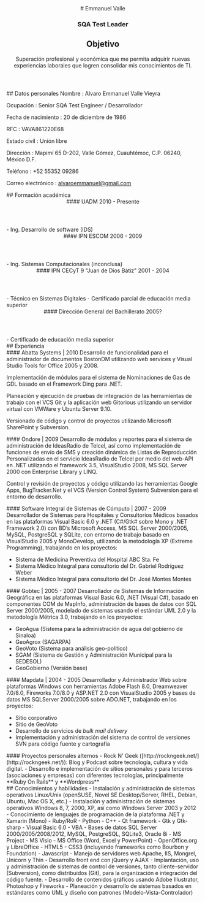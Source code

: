 <header>
# Emmanuel Valle

### SQA Test Leader

## Objetivo
Superación profesional y económica que me permita adquirir nuevas experiencias laborales que logren consolidar mis conocimientos de TI.
</header>

<section id="contact">
## Datos personales
Nombre
: Alvaro Emmanuel Valle Vieyra

Ocupación
: Senior SQA Test Engineer / Desarrollador

Fecha de nacimiento
: 20 de diciembre de 1986

RFC
: VAVA861220E68

Estado civil
: Unión libre

Dirección
: Mapimí 65 D-202, Valle Gómez, Cuauhtémoc, C.P. 06240, México D.F.

Teléfono
: +52 55352 09286

Correo electrónico
: alvaroemmanuel@gmail.com
</section>

<section id="education">
## Formación académica

<article>
<header>
#### UADM
2010 - Presente
</header>
- Ing. Desarrollo de software (IDS)
</article>

<article>
<header>
#### IPN ESCOM
2006 - 2009
</header>
- Ing. Sistemas Computacionales (inconclusa)
</article>

<article>
<header>
#### IPN CECyT 9 "Juan de Dios Bátiz"
2001 - 2004
</header>
- Técnico en Sistemas Digitales
- Certificado parcial de educación media superior
</article>

<article>
<header>
#### Dirección General del Bachillerato
2005?
</header>
- Certificado de educación media superior
</article>
</section>

<section id="experience">
## Experiencia

<article>
#### Abatta Systems | 2010
Desarrollo de funcionalidad para el administrador de documentos BostonDM utilizando web services y Visual Studio Tools for Office 2005 y 2008.

Implementación de módulos para el sistema de Nominaciones de Gas de GDL basado en el Framework Ding para .NET.

Planeación y ejecución de pruebas de integración de las herramientas de trabajo con el VCS Git y la aplicación web Gitorious utilizando un servidor virtual con VMWare y Ubuntu Server 9.10.

Versionado de código y control de proyectos utilizando Microsoft SharePoint y Subversion.
</article>

<article>
#### Ondore | 2009
Desarrollo de módulos y reportes para el sistema de administración de IdeasRadio de Telcel, así como implementación de funciones de envío de SMS y creación dinámica de Listas de Reproducción Personalizadas en el servicio IdeasRadio de Telcel por medio del web-API en .NET utilizando el framework 3.5, VisualStudio 2008, MS SQL Server 2000 con Enterprise Library y LINQ.

Control y revisión de proyectos y código utilizando las herramientas Google Apps, BugTracker.Net y el VCS (Version Control System) Subversion para el entorno de desarrollo.
</article>

<article>
#### Software Integral de Sistemas de Cómputo | 2007 - 2009
Desarrollador de Sistemas para Hospitales y Consultorios Médicos basados en las plataformas Visual Basic 6.0 y .NET (C#/Gtk# sobre Mono y .NET Framework 2.0) con BD’s Microsoft Access, MS SQL Server 2000/2005, MySQL, PostgreSQL y SQLite,  con entorno de trabajo basado en VisualStudio 2005 y MonoDevelop, utilizando la metodología XP (Extreme Programming), trabajando en los proyectos:

- Sistema de Medicina Preventiva del Hospital ABC Sta. Fe
- Sistema Médico Integral para consultorio del Dr. Gabriel Rodríguez Weber
- Sistema Médico Integral para consultorio del Dr. José Montes Montes
</article>

<article>
#### Gobtec | 2005 - 2007
Desarrollador de Sistemas de Información Geográfica en las plataformas Visual Basic 6.0, .NET (Visual C#), basado en componentes COM de MapInfo, administración de bases de datos con SQL Server 2000/2005, modelado de sistemas usando el estándar UML 2.0 y la metodología Métrica 3.0, trabajando en los proyectos:

- GeoAgua (Sistema para la administración de agua del gobierno de Sinaloa)
- GeoAgrox (SAGARPA)
- GeoVoto (Sistema para análisis geo-político)
- SGAM (Sistema de Gestión y Administración Municipal para la SEDESOL)
- GeoGobierno (Versión base)
</article>

<article>
#### Mapdata | 2004 - 2005
Desarrollador y Administrador Web sobre plataformas Windows con herramientas Adobe Flash 8.0, Dreamweaver 7.0/8.0, Fireworks 7.0/8.0 y ASP.NET 2.0 con VisualStudio 2005 y bases de datos MS SQLServer 2000/2005 sobre ADO.NET, trabajando en los proyectos:

- Sitio corporativo
- Sitio de GeoVoto
- Desarrollo de servicios de _bulk mail delivery_
- Implementación y administración del sistema de control de versiones SVN para código fuente y cartografía
</article>

<article>
#### Proyectos personales alternos
- Rock N' Geek ([http://rockngeek.net/](http://rockngeek.net/)): Blog y Podcast sobre tecnología, cultura y vida digital.
- Desarrollo e implementación de sitios personales y para terceros (asociaciones y empresas) con diferentes tecnologías, principalmente **Ruby On Rails** y **Wordpress**
</article>
</section>

<section id="skills">
## Conocimientos y habilidades
- Instalación y administración de sistemas operativos Linux/Unix (openSUSE, Novel SE Desktop/Server, RHEL, Debian, Ubuntu, Mac OS X, etc.)
- Instalación y administración de sistemas operativos Windows 8, 7, 2000, XP, así como Windows Server 2003 y 2012
- Conocimiento de lenguajes de programación de la plataforma .NET y Xamarin (Mono)
- Ruby/RoR
- Python
- C++
- Qt framework
- Gtk y Gtk-sharp
- Visual Basic 6.0
- VBA
- Bases de datos SQL Server 2000/2005/2008/2012, MySQL, PostgreSQL, SQLite3, Oracle 8i
- MS Project
- MS Visio
- MS Office (Word, Excel y PowerPoint)
- OpenOffice.org y LibreOffice
- HTML5
- CSS3 (incluyendo frameworks como Bourbon y Foundation)
- Javascript
- Manejo de servidores web Apache, IIS, Mongrel, Unicorn y Thin
- Desarrollo front end con jQuery y AJAX
- Implantación, uso y administración de sistemas de control de versiones, tanto cliente-servidor (Subversion), como distribuidos (Git), para la organización e integración del código fuente.
- Desarrollo de contenidos gráficos usando Adobe Illustrator, Photoshop y Fireworks
- Planeación y desarrollo de sistemas basados en estándares como UML y diseño con patrones (Modelo-Vista-Controlador)
</section>